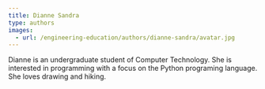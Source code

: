 ```yaml
---
title: Dianne Sandra
type: authors
images:
  - url: /engineering-education/authors/dianne-sandra/avatar.jpg 
---
```

Dianne is an undergraduate student of Computer Technology. She is interested in programming with a focus on the Python programing language. She loves drawing and hiking.
